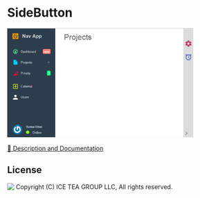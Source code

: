 SideButton
====

<img src="../Support/Images/NavigationBar.png" height="252">

[📙 Description and Documentation](https://docs.wisej.com/extensions/extensions/sidebutton)

License
-------
<img src="http://iceteagroup.com/wp-content/uploads/2017/01/Square-64x64-trasp.png" height="20" align="top"> Copyright (C) ICE TEA GROUP LLC, All rights reserved.
